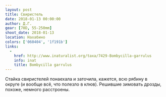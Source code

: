 ```yaml
---
layout: post
title: Свиристель
date: 2018-01-13 00:00:00
author: Д.Г.
gear: [70D, 55-250mm]
shoot_date: 2018-01-13
location: Нахабино
colors: ['060404', '1f191b']
links:
  -
    href: http://www.inaturalist.org/taxa/7429-Bombycilla-garrulus
    info: inat
    title: Bombycilla garrulus
---
```

Стайка свиристелей понаехала и заточила, кажется, всю рябину в округе (и вообще всё, что полезло в клюв). Решившие зимовать дрозды, похоже, немного расстроены.

